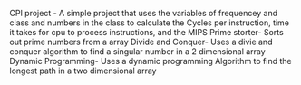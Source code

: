 CPI project - A simple project that uses the variables of frequencey and class and numbers in the class to calculate the Cycles per instruction, time it takes for cpu to process instructions, and the MIPS
Prime storter- Sorts out prime numbers from a array
Divide and Conquer- Uses a divie and conquer algorithm to find a singular number in a 2 dimensional array
Dynamic Programming- Uses a dynamic programming Algorithm to find the longest path in a two dimensional array
